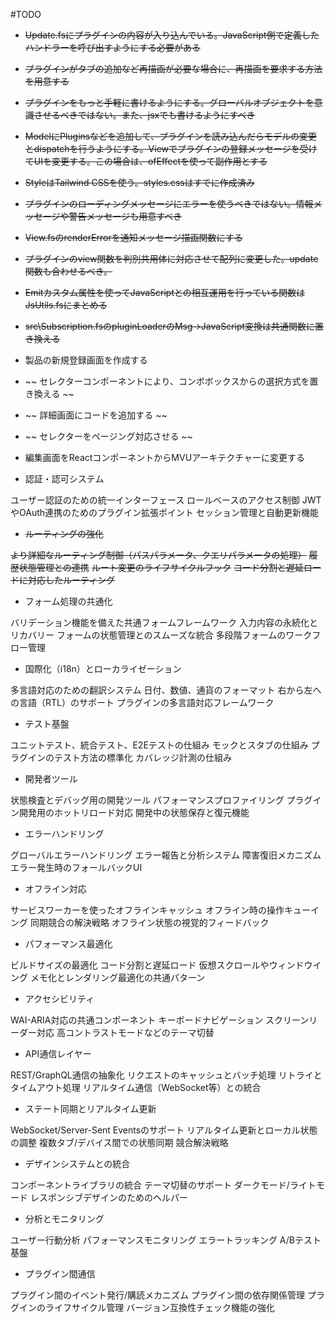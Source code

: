 #TODO
- ~~Update.fsにプラグインの内容が入り込んでいる。JavaScript側で定義したハンドラーを呼び出すようにする必要がある~~
- ~~プラグインがタブの追加など再描画が必要な場合に、再描画を要求する方法を用意する~~
- ~~プラグインをもっと手軽に書けるようにする。グローバルオブジェクトを意識させるべきではない。また、jsxでも書けるようにすべき~~
- ~~ModelにPluginsなどを追加して、プラグインを読み込んだらモデルの変更とdispatchを行うようにする。Viewでプラグインの登録メッセージを受けてUIを変更する。この場合は、ofEffectを使って副作用とする~~
- ~~StyleはTailwind CSSを使う。styles.cssはすでに作成済み~~
- ~~プラグインのローディングメッセージにエラーを使うべきではない。情報メッセージや警告メッセージも用意すべき~~
- ~~View.fsのrenderErrorを通知メッセージ描画関数にする~~
- ~~プラグインのview関数を判別共用体に対応させて配列に変更した。update関数も合わせるべき。~~
- ~~Emitカスタム属性を使ってJavaScriptとの相互運用を行っている関数はJsUtils.fsにまとめる~~
- ~~src\Subscription.fsのpluginLoaderのMsg->JavaScript変換は共通関数に置き換える~~
- 製品の新規登録画面を作成する
- ~~ セレクターコンポーネントにより、コンボボックスからの選択方式を置き換える ~~
- ~~ 詳細画面にコードを追加する ~~
- ~~ セレクターをページング対応させる ~~
- 編集画面をReactコンポーネントからMVUアーキテクチャーに変更する

- 認証・認可システム

ユーザー認証のための統一インターフェース
ロールベースのアクセス制御
JWTやOAuth連携のためのプラグイン拡張ポイント
セッション管理と自動更新機能

- ~~ルーティングの強化~~

~~より詳細なルーティング制御（パスパラメータ、クエリパラメータの処理）~~
~~履歴状態管理との連携~~
~~ルート変更のライフサイクルフック~~
~~コード分割と遅延ロードに対応したルーティング~~

- フォーム処理の共通化

バリデーション機能を備えた共通フォームフレームワーク
入力内容の永続化とリカバリー
フォームの状態管理とのスムーズな統合
多段階フォームのワークフロー管理

- 国際化（i18n）とローカライゼーション

多言語対応のための翻訳システム
日付、数値、通貨のフォーマット
右から左への言語（RTL）のサポート
プラグインの多言語対応フレームワーク

- テスト基盤

ユニットテスト、統合テスト、E2Eテストの仕組み
モックとスタブの仕組み
プラグインのテスト方法の標準化
カバレッジ計測の仕組み

- 開発者ツール

状態検査とデバッグ用の開発ツール
パフォーマンスプロファイリング
プラグイン開発用のホットリロード対応
開発中の状態保存と復元機能

- エラーハンドリング

グローバルエラーハンドリング
エラー報告と分析システム
障害復旧メカニズム
エラー発生時のフォールバックUI

- オフライン対応

サービスワーカーを使ったオフラインキャッシュ
オフライン時の操作キューイング
同期競合の解決戦略
オフライン状態の視覚的フィードバック

- パフォーマンス最適化

ビルドサイズの最適化
コード分割と遅延ロード
仮想スクロールやウィンドウイング
メモ化とレンダリング最適化の共通パターン

- アクセシビリティ

WAI-ARIA対応の共通コンポーネント
キーボードナビゲーション
スクリーンリーダー対応
高コントラストモードなどのテーマ切替

- API通信レイヤー

REST/GraphQL通信の抽象化
リクエストのキャッシュとバッチ処理
リトライとタイムアウト処理
リアルタイム通信（WebSocket等）との統合

- ステート同期とリアルタイム更新

WebSocket/Server-Sent Eventsのサポート
リアルタイム更新とローカル状態の調整
複数タブ/デバイス間での状態同期
競合解決戦略

- デザインシステムとの統合

コンポーネントライブラリの統合
テーマ切替のサポート
ダークモード/ライトモード
レスポンシブデザインのためのヘルパー

- 分析とモニタリング

ユーザー行動分析
パフォーマンスモニタリング
エラートラッキング
A/Bテスト基盤

- プラグイン間通信

プラグイン間のイベント発行/購読メカニズム
プラグイン間の依存関係管理
プラグインのライフサイクル管理
バージョン互換性チェック機能の強化
